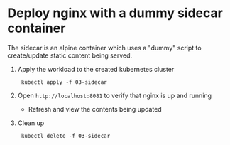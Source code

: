 # Deploy nginx with a dummy sidecar container

The sidecar is an alpine container which uses a "dummy" script to create/update static content being served.

1. Apply the workload to the created kubernetes cluster

        kubectl apply -f 03-sidecar

2. Open `http://localhost:8081` to verify that nginx is up and running
    - Refresh and view the contents being updated

3. Clean up

        kubectl delete -f 03-sidecar